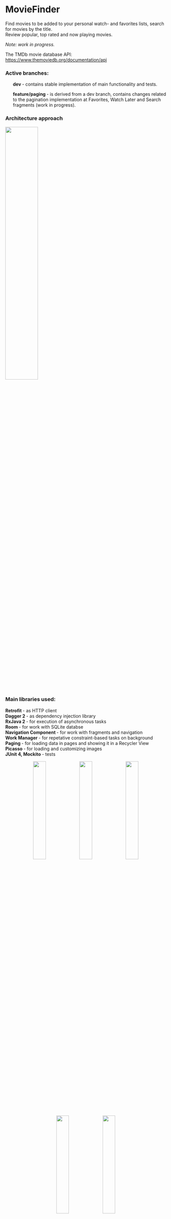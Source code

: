 # MovieFinder

Find movies to be added to your personal watch- and favorites lists, search for movies by the title.<br />
Review popular, top rated and now playing movies.

<i>Note: work in progress.</i>

The TMDb movie database API: https://www.themoviedb.org/documentation/api


<h3> Active branches: </h3>

<ul><b> dev </b> - contains stable implementation of main functionality and tests.</ul>

<ul><b> feature/paging </b> - is derived from a dev branch, contains changes related to the pagination implementation at Favorites, Watch Later and Search fragments (work in progress).</ul>

<h3> Architecture approach </h3>

<img src="https://user-images.githubusercontent.com/23102335/174061985-b1fe3d85-4198-4b9a-b33f-21952ac57383.png" width="45%">

<h3> Main libraries used: </h3>

<b> Retrofit </b> - as HTTP client<br>
<b> Dagger 2 </b> - as dependency injection library<br>
<b> RxJava 2 </b> - for execution of asynchronous tasks<br>
<b> Room </b> - for work with SQLite databse<br>
<b> Navigation Component </b> - for work with fragments and navigation<br>
<b> Work Manager </b> - for repetative constraint-based tasks on background<br>
<b> Paging </b> - for loading data in pages and showing it in a Recycler View<br>
<b> Picasso </b> - for loading and customizing images<br>
<b> JUnit 4, Mockito </b> - tests<br>


<p align="center">
  <img src="https://user-images.githubusercontent.com/23102335/104854463-8410b100-590f-11eb-92a0-1157cb55e8dc.png" width="28%">
  <img src="https://user-images.githubusercontent.com/23102335/104854464-85da7480-590f-11eb-98be-5fd6712455f3.png" width="28%">
  <img src="https://user-images.githubusercontent.com/23102335/104854466-870ba180-590f-11eb-98ab-367415fb3b08.png" width="28%">
</p>

<p align="center">
  <img src="https://drive.google.com/uc?export=view&id=19W0jVi8MHo5ExgqrC7HXroK3Of0XabyU" width="28%">
  <img src="https://drive.google.com/uc?export=view&id=1IdgRrbndIEGEtaBXxtp5a_Wfeq6MvhIE" width="28%">
</p>

Please, obtain your own API key in order to work with the source code.
